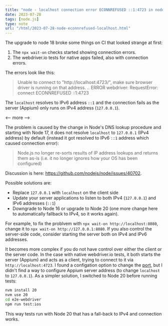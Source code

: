 ```yaml
---
title: "node - localhost connection error ECONNREFUSED ::1:4723 in node 17 and node 18"
date: 2023-07-28
tags: [node.js]
type: note
url: "/html/2023-07-28-node-econnrefused-localhost.html"
---
```


The upgrade to node 18 broke some things on CI that looked strange at first:

1. The `npx wait-on` checks started showing connection errors.
1. The webdriver.io tests for native apps failed, also with connection errors.

The errors look like this:

> Unable to connect to "http://localhost:4723/", make sure browser driver is running on that address. 
> ..
> ERROR webdriver: RequestError: connect ECONNREFUSED ::1:4723

The `localhost` resolves to IPv6 address `::1` and the connection fails as the server (Appium) only runs on IPv4 address (`127.0.0.1`).

<-- more -->

The problem is caused by the change in Node's DNS lookup procedure and
starting with Node 17, it does not resolve `localhost` to `127.0.0.1` (IPv4 address)
by default (instead it got resolved to IPv6 `::1` address which caused connection error):

>  Node.js no longer re-sorts results of IP address lookups and returns them as-is (i.e. it no longer ignores how your OS has been configured)

Discussion is here: https://github.com/nodejs/node/issues/40702.

Possible solutions are:

* Replace `127.0.0.1` with `localhost` on the client side
* Update your server applications to listen to both IPv4 (`127.0.0.1`) and IPv6 addresses (`::1`)
* Downgrade to Node 16 or upgrade to Node 20 (one more change here to automatically fallback to IPv4, so it works again).

For example, to fix the problvem with `npx wait-on http://localhost:8080`, change it to `npx wait-on http://127.0.0.1:8080`.
If you also control the server-side code, consider starting the server both on IPv4 and IPv6 addresses.

It becomes more complex if you do not have control over either the client or the server code.
In the case with native webdriver.io tests, it both starts the server (Appium)
and acts as a client, trying to connect to it via `http://localhost:4723`.
I found a configation option to change the
[port](https://webdriver.io/docs/appium-service/#options),
but I didn't find a way to configure Appium server address
(to change `localhost` to `127.0.0.1`).
As a simpler solution, I switched to Node 20 before running tests:

```bash
nvm install 20
nvm use 20
cd e2e-webdriver
npm run test:ios
```

This way tests run with Node 20 that has a fall-back to IPv4 and connection works.
